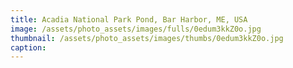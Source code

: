 ```yaml
---
title: Acadia National Park Pond, Bar Harbor, ME, USA
image: /assets/photo_assets/images/fulls/0edum3kkZ0o.jpg
thumbnail: /assets/photo_assets/images/thumbs/0edum3kkZ0o.jpg
caption: 
---
```

